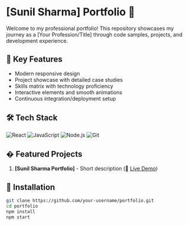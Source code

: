 # [Sunil Sharma] Portfolio 🚀

Welcome to my professional portfolio! This repository showcases my journey as a [Your Profession/Title] through code samples, projects, and development experience.

## 🌟 Key Features
- Modern responsive design
- Project showcase with detailed case studies
- Skills matrix with technology proficiency
- Interactive elements and smooth animations
- Continuous integration/deployment setup

## 🛠 Tech Stack
![React](https://img.shields.io/badge/React-20232A?style=for-the-badge&logo=react&logoColor=61DAFB)
![JavaScript](https://img.shields.io/badge/JavaScript-F7DF1E?style=for-the-badge&logo=javascript&logoColor=black)
![Node.js](https://img.shields.io/badge/Node.js-339933?style=for-the-badge&logo=nodedotjs&logoColor=white)
![Git](https://img.shields.io/badge/Git-F05032?style=for-the-badge&logo=git&logoColor=white)

## � Featured Projects
1. **[Sunil Sharma Portfolio]** - Short description (🔗 [Live Demo](https://sunilsharmaportfolio.netlify.app/))

## 🚀 Installation
```bash
git clone https://github.com/your-username/portfolio.git
cd portfolio
npm install
npm start

